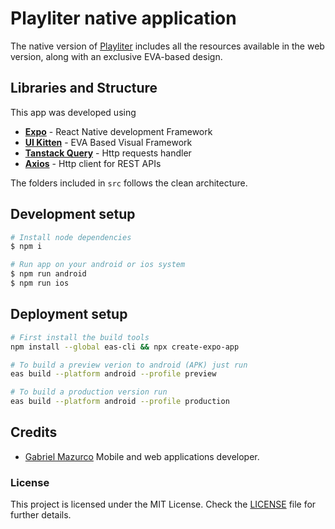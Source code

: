 # Playliter native application

The native version of [Playliter](https://playliter.com.br) includes all the resources available in the web version, along with an exclusive EVA-based design.

## Libraries and Structure

This app was developed using

* **[Expo](https://expo.dev/)** - React Native development Framework
* **[UI Kitten](https://akveo.github.io/react-native-ui-kitten/)** - EVA Based Visual Framework
* **[Tanstack Query](https://tanstack.com/query/latest)** - Http requests handler
* **[Axios](https://axios-http.com/ptbr/docs/intro)** - Http client for REST APIs

The folders included in ```src``` follows the clean architecture.

## Development setup

```sh
# Install node dependencies
$ npm i 

# Run app on your android or ios system
$ npm run android
$ npm run ios
```

## Deployment setup

```sh
# First install the build tools
npm install --global eas-cli && npx create-expo-app

# To build a preview verion to android (APK) just run
eas build --platform android --profile preview

# To build a production version run
eas build --platform android --profile production
```

## Credits

* [Gabriel Mazurco](https://github.com/Mazurco066) Mobile and web applications developer.

### License

This project is licensed under the MIT License. Check the [LICENSE](LICENSE) file for further details.